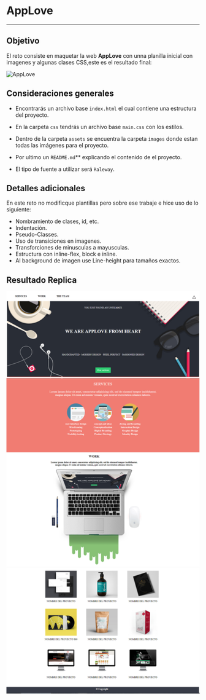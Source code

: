 # **AppLove**

***
## Objetivo

El reto consiste en maquetar la web **AppLove** con unna planilla inicial con imagenes y algunas clases CSS,este es el resultado final:

![AppLove](https://fotos.subefotos.com/1edc0aab51f1d624da4a24ab86129d87o.png) 

## Consideraciones generales

- Encontrarás un archivo base `index.html` el cual contiene una estructura del proyecto.

- En la carpeta `css` tendrás un archivo base `main.css` con los estilos.

- Dentro de la carpeta `assets` se encuentra la carpeta `images` donde estan todas las imágenes para el proyecto.

- Por ultimo un  `README.md`** explicando el contenido de el proyecto.

- El tipo de fuente a utilizar será `Raleway`.

## Detalles adicionales

En este reto no modificque plantillas pero sobre ese trabaje e hice uso de lo siguiente:

- Nombramiento de clases, id, etc.
- Indentación.
- Pseudo-Classes.
- Uso de transiciones en imagenes.
- Transforciones de minusculas a mayusculas.
- Estructura con inline-flex, block e inline.
- Al background de imagen use Line-height para tamaños exactos.

## Resultado Replica
![Imagen](./assets/images/parte1.png)
![Imagen](./assets/images/parte2.png)
![Imagen](./assets/images/parte3.png)
![Imagen](./assets/images/parte4.png)

